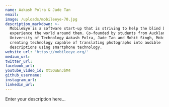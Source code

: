 ```yaml
---
name: Aakash Polra & Jade Tan
email:
image: /uploads/mobileeye-70.jpg
description_markdown: >-
  MobileEye is a software start-up that is striving to help the blind better
  experience the world around them. Co-founded by students from Auckland
  University of Technology Aakash Polra, Jade Tan and Mohit Singh, MobileEye is
  creating technology capable of translating photographs into audible
  descriptions using smartphone technology.
website_url: 'https://mobileeye.org/'
medium_url:
twitter_url:
facebook_url:
youtube_video_id: Xt5OuEnJbM4
github_username:
instagram_url:
linkedin_url:
---
```

Enter your description here...
